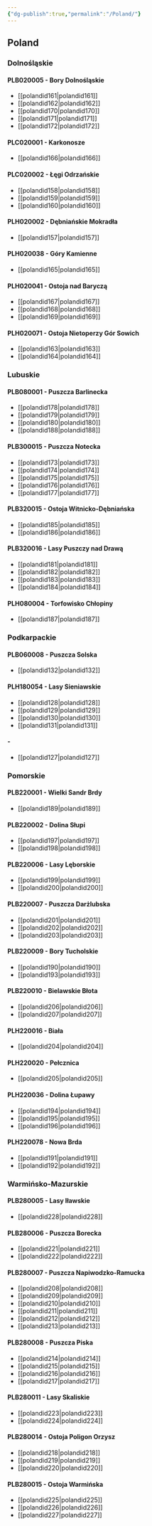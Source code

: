 ```yaml
---
{"dg-publish":true,"permalink":"/Poland/"}
---
```


## Poland
### Dolnośląskie
#### PLB020005 - Bory Dolnośląskie
- [[polandid161\|polandid161]]
- [[polandid162\|polandid162]]
- [[polandid170\|polandid170]]
- [[polandid171\|polandid171]]
- [[polandid172\|polandid172]]
#### PLC020001 - Karkonosze
- [[polandid166\|polandid166]]
#### PLC020002 - Łęgi Odrzańskie
- [[polandid158\|polandid158]]
- [[polandid159\|polandid159]]
- [[polandid160\|polandid160]]
#### PLH020002 - Dębniańskie Mokradła
- [[polandid157\|polandid157]]
#### PLH020038 - Góry Kamienne
- [[polandid165\|polandid165]]
#### PLH020041 - Ostoja nad Baryczą
- [[polandid167\|polandid167]]
- [[polandid168\|polandid168]]
- [[polandid169\|polandid169]]
#### PLH020071 - Ostoja Nietoperzy Gór Sowich
- [[polandid163\|polandid163]]
- [[polandid164\|polandid164]]
### Lubuskie
#### PLB080001 - Puszcza Barlinecka
- [[polandid178\|polandid178]]
- [[polandid179\|polandid179]]
- [[polandid180\|polandid180]]
- [[polandid188\|polandid188]]
#### PLB300015 - Puszcza Notecka
- [[polandid173\|polandid173]]
- [[polandid174\|polandid174]]
- [[polandid175\|polandid175]]
- [[polandid176\|polandid176]]
- [[polandid177\|polandid177]]
#### PLB320015 - Ostoja Witnicko-Dębniańska
- [[polandid185\|polandid185]]
- [[polandid186\|polandid186]]
#### PLB320016 - Lasy Puszczy nad Drawą
- [[polandid181\|polandid181]]
- [[polandid182\|polandid182]]
- [[polandid183\|polandid183]]
- [[polandid184\|polandid184]]
#### PLH080004 - Torfowisko Chłopiny
- [[polandid187\|polandid187]]
### Podkarpackie
#### PLB060008 - Puszcza Solska
- [[polandid132\|polandid132]]
#### PLH180054 - Lasy Sieniawskie
- [[polandid128\|polandid128]]
- [[polandid129\|polandid129]]
- [[polandid130\|polandid130]]
- [[polandid131\|polandid131]]
####  - 
- [[polandid127\|polandid127]]
### Pomorskie
#### PLB220001 - Wielki Sandr Brdy
- [[polandid189\|polandid189]]
#### PLB220002 - Dolina Słupi
- [[polandid197\|polandid197]]
- [[polandid198\|polandid198]]
#### PLB220006 - Lasy Lęborskie
- [[polandid199\|polandid199]]
- [[polandid200\|polandid200]]
#### PLB220007 - Puszcza Darżlubska
- [[polandid201\|polandid201]]
- [[polandid202\|polandid202]]
- [[polandid203\|polandid203]]
#### PLB220009 - Bory Tucholskie
- [[polandid190\|polandid190]]
- [[polandid193\|polandid193]]
#### PLB220010 - Bielawskie Błota
- [[polandid206\|polandid206]]
- [[polandid207\|polandid207]]
#### PLH220016 - Biała
- [[polandid204\|polandid204]]
#### PLH220020 - Pełcznica
- [[polandid205\|polandid205]]
#### PLH220036 - Dolina Łupawy
- [[polandid194\|polandid194]]
- [[polandid195\|polandid195]]
- [[polandid196\|polandid196]]
#### PLH220078 - Nowa Brda
- [[polandid191\|polandid191]]
- [[polandid192\|polandid192]]
### Warmińsko-Mazurskie
#### PLB280005 - Lasy Iławskie
- [[polandid228\|polandid228]]
#### PLB280006 - Puszcza Borecka
- [[polandid221\|polandid221]]
- [[polandid222\|polandid222]]
#### PLB280007 - Puszcza Napiwodzko-Ramucka
- [[polandid208\|polandid208]]
- [[polandid209\|polandid209]]
- [[polandid210\|polandid210]]
- [[polandid211\|polandid211]]
- [[polandid212\|polandid212]]
- [[polandid213\|polandid213]]
#### PLB280008 - Puszcza Piska
- [[polandid214\|polandid214]]
- [[polandid215\|polandid215]]
- [[polandid216\|polandid216]]
- [[polandid217\|polandid217]]
#### PLB280011 - Lasy Skaliskie
- [[polandid223\|polandid223]]
- [[polandid224\|polandid224]]
#### PLB280014 - Ostoja Poligon Orzysz
- [[polandid218\|polandid218]]
- [[polandid219\|polandid219]]
- [[polandid220\|polandid220]]
#### PLB280015 - Ostoja Warmińska
- [[polandid225\|polandid225]]
- [[polandid226\|polandid226]]
- [[polandid227\|polandid227]]